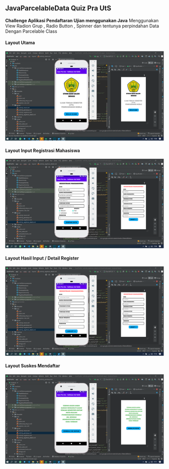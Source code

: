 
## JavaParcelableData Quiz Pra UtS 
**Challenge Aplikasi Pendaftaran Ujian menggunakan Java**
Menggunakan View Radion Grup , Radio Button , Spinner dan tentunya perpindahan Data Dengan Parcelable Class

#### Layout Utama
![Screenshot](https://github.com/disebud/JavaParcelableData/blob/master/Screen%20Shoot/SS-1.PNG?raw=true)

#### Layout Input Registrasi Mahasiswa
![Screenshot](https://github.com/disebud/JavaParcelableData/blob/master/Screen%20Shoot/SS-2-RegistrasiFinal.PNG?raw=true)

#### Layout Hasil Input / Detail Register
![Screenshot](https://github.com/disebud/JavaParcelableData/blob/master/Screen%20Shoot/SS-3-RegistrasiDetail_Sukses.PNG?raw=true)

#### Layout Suskes Mendaftar
![Screenshot](https://github.com/disebud/JavaParcelableData/blob/master/Screen%20Shoot/SS-4-Penutup.PNG?raw=true)


